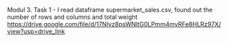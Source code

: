 Modul 3. Task 1 - I read dataframe supermarket_sales.csv, found out the number of rows and columns and total weight
https://drive.google.com/file/d/17NIyz8psWNltG0LPmm4mvRFe8HLRz97X/view?usp=drive_link 
 
